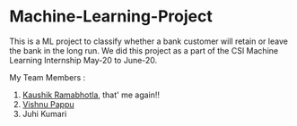# Machine-Learning-Project

This is a ML project to classify whether a bank customer will retain or leave the bank in the long run. We did this project as a part of the CSI Machine Learning Internship May-20 to June-20.

My Team Members : 
1. [Kaushik Ramabhotla](https://github.com/kaushikramabhotla), that' me again!!
2. [Vishnu Pappu](https://github.com/psvishnu25)
2. Juhi Kumari
